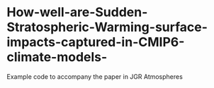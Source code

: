 # How-well-are-Sudden-Stratospheric-Warming-surface-impacts-captured-in-CMIP6-climate-models-
Example code to accompany the paper in JGR Atmospheres
